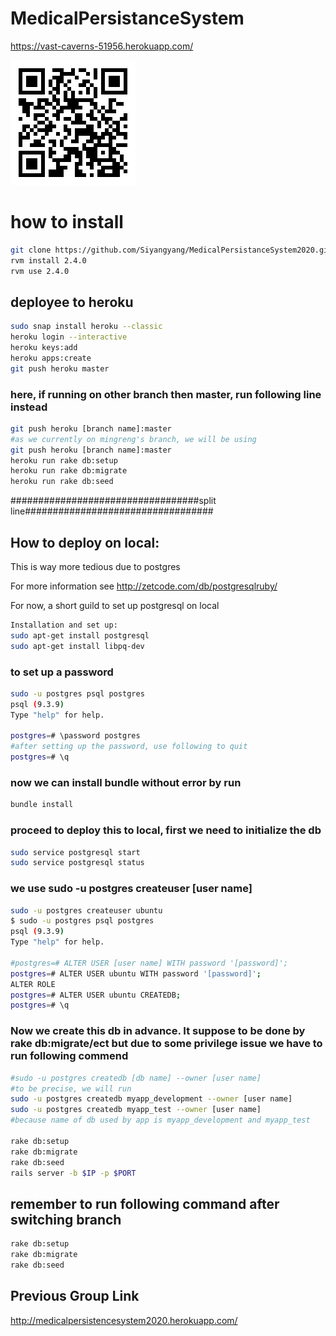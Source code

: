 # MedicalPersistanceSystem
https://vast-caverns-51956.herokuapp.com/

![QR code](https://github.com/Siyangyang/MedicalPersistanceSystem2020/blob/master/heroku.png)

# how to install
```sh
git clone https://github.com/Siyangyang/MedicalPersistanceSystem2020.git
rvm install 2.4.0
rvm use 2.4.0
```

## deployee to heroku
```sh
sudo snap install heroku --classic
heroku login --interactive
heroku keys:add
heroku apps:create
git push heroku master
```
### here, if running on other branch then master, run following line instead
```sh
git push heroku [branch name]:master
#as we currently on mingreng's branch, we will be using
git push heroku [branch name]:master
heroku run rake db:setup
heroku run rake db:migrate
heroku run rake db:seed
```

##################################split line##################################

## How to deploy on local:
This is way more tedious due to postgres

For more information see
http://zetcode.com/db/postgresqlruby/

For now, a short guild to set up postgresql on local
```sh
Installation and set up:
sudo apt-get install postgresql
sudo apt-get install libpq-dev
```
### to set up a password
```sh
sudo -u postgres psql postgres
psql (9.3.9)
Type "help" for help.

postgres=# \password postgres
#after setting up the password, use following to quit
postgres=# \q
```
### now we can install bundle without error by run
```sh
bundle install
```
### proceed to deploy this to local, first we need to initialize the db
```sh
sudo service postgresql start
sudo service postgresql status
```
### we use sudo -u postgres createuser [user name]
```sh
sudo -u postgres createuser ubuntu
$ sudo -u postgres psql postgres
psql (9.3.9)
Type "help" for help.

#postgres=# ALTER USER [user name] WITH password '[password]';
postgres=# ALTER USER ubuntu WITH password '[password]';
ALTER ROLE
postgres=# ALTER USER ubuntu CREATEDB;
postgres=# \q
```
### Now  we create this db in advance. It suppose to be done by rake db:migrate/ect but due to some privilege issue we have to run following commend
```sh
#sudo -u postgres createdb [db name] --owner [user name]
#to be precise, we will run
sudo -u postgres createdb myapp_development --owner [user name]
sudo -u postgres createdb myapp_test --owner [user name]
#because name of db used by app is myapp_development and myapp_test 

rake db:setup
rake db:migrate
rake db:seed
rails server -b $IP -p $PORT
```

## remember to run following command after switching branch
```sh
rake db:setup
rake db:migrate
rake db:seed
```
## Previous Group Link
http://medicalpersistencesystem2020.herokuapp.com/
